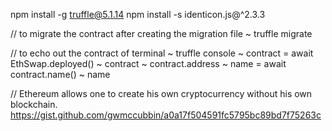 npm install -g truffle@5.1.14
npm install -s identicon.js@^2.3.3

// to migrate the contract after creating the migration file
~ truffle migrate

// to echo out the contract of terminal
~ truffle console
~ contract = await EthSwap.deployed()
~ contract
~ contract.address
~ name = await contract.name()
~ name

// Ethereum allows one to create his own cryptocurrency without his own blockchain.
https://gist.github.com/gwmccubbin/a0a17f504591fc5795bc89bd7f75263c
